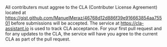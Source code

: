All contributers must aggree to the CLA (Contributer License Agreement) located at https://gist.github.com/ManuelMeraz/46768d12d886f39e916663854aa75501 before submissions will be accepted. The service at https://cla-assistant.io is used to track CLA acceptance. For your first pull request and for any updates to the CLA, the service will have you agree to the current CLA as part of the pull request.
